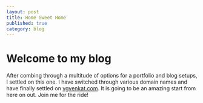 ```yaml
---
layout: post
title: Home Sweet Home
published: true
category: blog
---
```


# Welcome to my blog

After combing through a multitude of options for a portfolio and blog setups, I settled on this one. I have switched through various domain names and have finally settled on <a href="https://vgvenkat.com">vgvenkat.com</a>. It is going to be an amazing start from here on out. Join me for the ride!